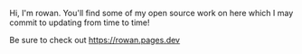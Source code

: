 Hi, I'm rowan.
You'll find some of my open source work on here which I may commit to updating from time to time!

Be sure to check out https://rowan.pages.dev
